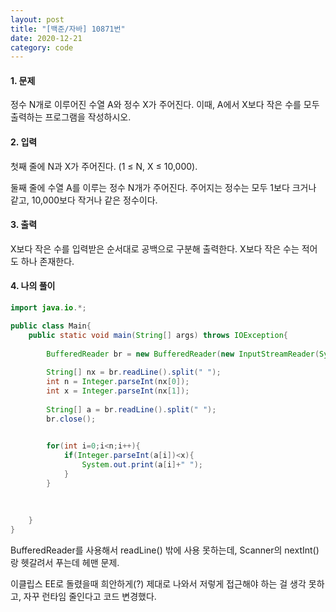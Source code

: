 ```yaml
---
layout: post
title: "[백준/자바] 10871번"
date: 2020-12-21
category: code
---
```




#### 1. 문제

정수 N개로 이루어진 수열 A와 정수 X가 주어진다. 이때, A에서 X보다 작은 수를 모두 출력하는 프로그램을 작성하시오.


#### 2. 입력

첫째 줄에 N과 X가 주어진다. (1 ≤ N, X ≤ 10,000). 

둘째 줄에 수열 A를 이루는 정수 N개가 주어진다. 주어지는 정수는 모두 1보다 크거나 같고, 10,000보다 작거나 같은 정수이다.


#### 3. 출력

X보다 작은 수를 입력받은 순서대로 공백으로 구분해 출력한다. X보다 작은 수는 적어도 하나 존재한다.


#### 4. 나의 풀이

````java
import java.io.*;

public class Main{
    public static void main(String[] args) throws IOException{
    
        BufferedReader br = new BufferedReader(new InputStreamReader(System.in));
     
        String[] nx = br.readLine().split(" ");
        int n = Integer.parseInt(nx[0]);
        int x = Integer.parseInt(nx[1]);
        
        String[] a = br.readLine().split(" ");
        br.close();
        

        for(int i=0;i<n;i++){
            if(Integer.parseInt(a[i])<x){
                System.out.print(a[i]+" ");
            }
        }
      
        
        
    }
}
````

BufferedReader를 사용해서 readLine() 밖에 사용 못하는데, Scanner의 nextInt()랑 헷갈려서 푸는데 헤맨 문제.

이클립스 EE로 돌렸을때 희안하게(?) 제대로 나와서 저렇게 접근해야 하는 걸 생각 못하고, 자꾸 런타임 줄인다고 코드 변경했다.


